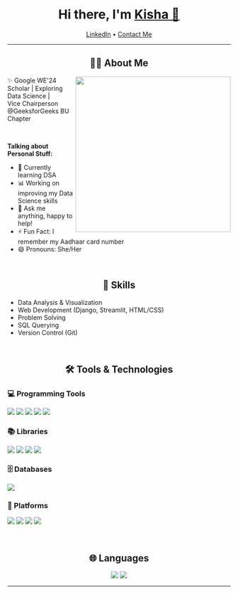 <h1 align="center">Hi there, I'm <a href="https://www.linkedin.com/in/kishaagarwal/">Kisha 👋</a></h1>

<p align="center">
  <a href="https://www.linkedin.com/in/kishaagarwal/">LinkedIn</a> • 
  <a href="mailto:kisha.agarwal.7@gmail.com">Contact Me</a>
</p>

<hr>

<h2 align="center">👩‍💻 About Me</h2>

<img align="right" src="https://raw.githubusercontent.com/sanjay-kv/sanjay-kv/main/Assets/illustration.png" width="350px" />

✨ Google WE'24 Scholar | Exploring Data Science |  
Vice Chairperson @GeeksforGeeks BU Chapter

<br>

**Talking about Personal Stuff:**

- 🌱 Currently learning DSA  
- 📊 Working on improving my Data Science skills  
- 💬 Ask me anything, happy to help!  
- ⚡️ Fun Fact: I remember my Aadhaar card number  
- 😄 Pronouns: She/Her  

<br>

<h2 align="center">🧠 Skills</h2>

- Data Analysis & Visualization  
- Web Development (Django, Streamlit, HTML/CSS)  
- Problem Solving  
- SQL Querying  
- Version Control (Git)

<br>

<h2 align="center">🛠️ Tools & Technologies</h2>

<h3>💻 Programming Tools</h3>
<p>
  <img src="https://img.shields.io/badge/Git-F05032?style=for-the-badge&logo=git&logoColor=white"/>
  <img src="https://img.shields.io/badge/GitHub-181717?style=for-the-badge&logo=github&logoColor=white"/>
  <img src="https://img.shields.io/badge/Vim-019733?style=for-the-badge&logo=vim&logoColor=white"/>
  <img src="https://img.shields.io/badge/VS%20Code-007ACC?style=for-the-badge&logo=visual-studio-code&logoColor=white"/>
  <img src="https://img.shields.io/badge/LaTeX-008080?style=for-the-badge&logo=latex&logoColor=white"/>
</p>

<h3>📚 Libraries</h3>
<p>
  <img src="https://img.shields.io/badge/NumPy-013243?style=for-the-badge&logo=numpy&logoColor=white"/>
  <img src="https://img.shields.io/badge/Pandas-150458?style=for-the-badge&logo=pandas&logoColor=white"/>
  <img src="https://img.shields.io/badge/Matplotlib-11557C?style=for-the-badge&logo=matplotlib&logoColor=white"/>
  <img src="https://img.shields.io/badge/Seaborn-0F5B8C?style=for-the-badge&logo=python&logoColor=white"/>
</p>

<h3>🗄️ Databases</h3>
<p>
  <img src="https://img.shields.io/badge/MySQL-4479A1?style=for-the-badge&logo=mysql&logoColor=white"/>
</p>

<h3>🧪 Platforms</h3>
<p>
  <img src="https://img.shields.io/badge/Linux-FCC624?style=for-the-badge&logo=linux&logoColor=black"/>
  <img src="https://img.shields.io/badge/Ubuntu-E95420?style=for-the-badge&logo=ubuntu&logoColor=white"/>
  <img src="https://img.shields.io/badge/Google%20Colab-F9AB00?style=for-the-badge&logo=googlecolab&logoColor=white"/>
  <img src="https://img.shields.io/badge/Jupyter-F37626?style=for-the-badge&logo=jupyter&logoColor=white"/>
</p>

<br>

<h2 align="center">🌐 Languages</h2>
<p align="center">
  <img src="https://img.shields.io/badge/-C++-A8B9CC?style=for-the-badge&logo=c%2B%2B&logoColor=white"/>
  <img src="https://img.shields.io/badge/-Python-3776AB?style=for-the-badge&logo=python&logoColor=white"/>
</p>

---

